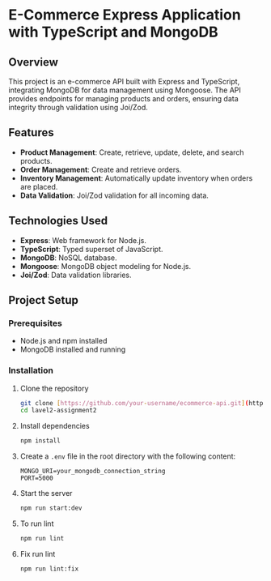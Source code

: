 # E-Commerce Express Application with TypeScript and MongoDB

## Overview

This project is an e-commerce API built with Express and TypeScript, integrating MongoDB for data management using Mongoose. The API provides endpoints for managing products and orders, ensuring data integrity through validation using Joi/Zod.

## Features

- **Product Management**: Create, retrieve, update, delete, and search products.
- **Order Management**: Create and retrieve orders.
- **Inventory Management**: Automatically update inventory when orders are placed.
- **Data Validation**: Joi/Zod validation for all incoming data.

## Technologies Used

- **Express**: Web framework for Node.js.
- **TypeScript**: Typed superset of JavaScript.
- **MongoDB**: NoSQL database.
- **Mongoose**: MongoDB object modeling for Node.js.
- **Joi/Zod**: Data validation libraries.

## Project Setup

### Prerequisites

- Node.js and npm installed
- MongoDB installed and running

### Installation

1. Clone the repository
    ```bash
    git clone [https://github.com/your-username/ecommerce-api.git](https://github.com/ekramul28/lavel2-assignment2.git)
    cd lavel2-assignment2
    ```

2. Install dependencies
    ```bash
    npm install
    ```

3. Create a `.env` file in the root directory with the following content:
    ```
    MONGO_URI=your_mongodb_connection_string
    PORT=5000
    ```

4. Start the server
    ```bash
   npm run start:dev
    ```
5. To run lint
    ```bash
   npm run lint
    ```
6. Fix run lint
    ```bash
   npm run lint:fix
    ```
